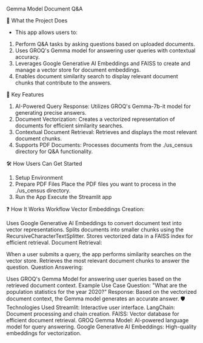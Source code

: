 Gemma Model Document Q&A

🚀 What the Project Does
* This app allows users to:
1. Perform Q&A tasks by asking questions based on uploaded documents.
2. Uses GROQ's Gemma model for answering user queries with contextual accuracy.
3. Leverages Google Generative AI Embeddings and FAISS to create and manage a vector store for document embeddings.
4. Enables document similarity search to display relevant document chunks that contribute to the answers.

🌟 Key Features
1. AI-Powered Query Response: Utilizes GROQ's Gemma-7b-it model for generating precise answers.
2. Document Vectorization: Creates a vectorized representation of documents for efficient similarity searches.
3. Contextual Document Retrieval: Retrieves and displays the most relevant document chunks.
4. Supports PDF Documents: Processes documents from the ./us_census directory for Q&A functionality.

🛠️ How Users Can Get Started
1. Setup Environment
2. Prepare PDF Files
Place the PDF files you want to process in the ./us_census directory.
3. Run the App
Execute the Streamlit app

❓ How It Works
Workflow
Vector Embeddings Creation:

Uses Google Generative AI Embeddings to convert document text into vector representations.
Splits documents into smaller chunks using the RecursiveCharacterTextSplitter.
Stores vectorized data in a FAISS index for efficient retrieval.
Document Retrieval:

When a user submits a query, the app performs similarity searches on the vector store.
Retrieves the most relevant document chunks to answer the question.
Question Answering:

Uses GROQ's Gemma Model for answering user queries based on the retrieved document context.
Example Use Case
Question: "What are the population statistics for the year 2020?"
Response: Based on the vectorized document context, the Gemma model generates an accurate answer.
🛡️ Technologies Used
Streamlit: Interactive user interface.
LangChain: Document processing and chain creation.
FAISS: Vector database for efficient document retrieval.
GROQ Gemma Model: AI-powered language model for query answering.
Google Generative AI Embeddings: High-quality embeddings for vectorization.
